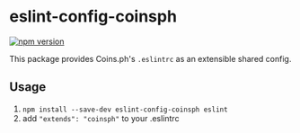 # eslint-config-coinsph

[![npm version](https://badge.fury.io/js/eslint-config-coinsph.svg)](http://badge.fury.io/js/eslint-config-coinsph)

This package provides Coins.ph's `.eslintrc` as an extensible shared config.

## Usage

1. `npm install --save-dev eslint-config-coinsph eslint`
2. add `"extends": "coinsph"` to your .eslintrc
